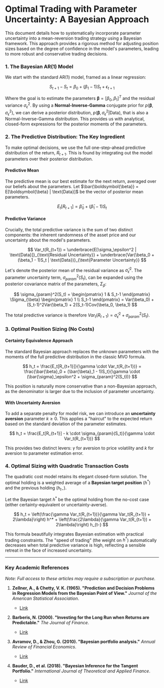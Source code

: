 # Optimal Trading with Parameter Uncertainty: A Bayesian Approach

This document details how to systematically incorporate parameter uncertainty into a mean-reversion trading strategy using a Bayesian framework. This approach provides a rigorous method for adjusting position sizes based on the degree of confidence in the model's parameters, leading to more robust and conservative trading decisions.

### 1. The Bayesian AR(1) Model

We start with the standard AR(1) model, framed as a linear regression:

$$ S_{t+1} - S_t = \beta_0 + (\beta_1 - 1)S_t + \epsilon_{t+1} $$

Where the goal is to estimate the parameters $\boldsymbol{\beta} = [\beta_0, \beta_1]^T$ and the residual variance $\sigma_\epsilon^2$. By using a **Normal-Inverse-Gamma** conjugate prior for $p(\boldsymbol{\beta}, \sigma_\epsilon^2)$, we can derive a posterior distribution, $p(\boldsymbol{\beta}, \sigma_\epsilon^2 | \text{Data})$, that is also a Normal-Inverse-Gamma distribution. This provides us with analytical, closed-form expressions for the posterior moments of the parameters.

### 2. The Predictive Distribution: The Key Ingredient

To make optimal decisions, we use the full one-step-ahead predictive distribution of the return, $R_{t+1}$. This is found by integrating out the model parameters over their posterior distribution.

#### Predictive Mean

The predictive mean is our best estimate for the next return, averaged over our beliefs about the parameters. Let $\bar{\boldsymbol{\beta}} = E[\boldsymbol{\beta} | \text{Data}]$ be the vector of posterior mean parameters.

$$ E_t[R_{t+1}] = \bar{\beta}_0 + (\bar{\beta}_1 - 1)S_t $$

#### Predictive Variance

Crucially, the total predictive variance is the sum of two distinct components: the inherent randomness of the asset price and our uncertainty about the model's parameters.

$$ Var_t(R_{t+1}) = \underbrace{E[\sigma_\epsilon^2 | \text{Data}]}_{\text{Residual Uncertainty}} + \underbrace{Var(\beta_0 + (\beta_1 - 1)S_t | \text{Data})}_{\text{Parameter Uncertainty}} $$

Let's denote the posterior mean of the residual variance as $\bar{\sigma}_\epsilon^2$. The parameter uncertainty term, $\sigma_{param}^2(S_t)$, can be expanded using the posterior covariance matrix of the parameters, $\Sigma_{\beta}$:

$$ \sigma_{param}^2(S_t) = \begin{pmatrix} 1 & S_t-1 \end{pmatrix} \Sigma_{\beta} \begin{pmatrix} 1 \\ S_t-1 \end{pmatrix} = Var(\beta_0) + (S_t-1)^2Var(\beta_1) + 2(S_t-1)Cov(\beta_0, \beta_1) $$

The total predictive variance is therefore $Var_t(R_{t+1}) = \bar{\sigma}_\epsilon^2 + \sigma_{param}^2(S_t)$.

### 3. Optimal Position Sizing (No Costs)

#### Certainty Equivalence Approach

The standard Bayesian approach replaces the unknown parameters with the moments of the full predictive distribution in the classic MVO formula.

$$ h_t = \frac{E_t[R_{t+1}]}{\gamma \cdot Var_t(R_{t+1})} = \frac{\bar{\beta}_0 + (\bar{\beta}_1 - 1)S_t}{\gamma \cdot (\bar{\sigma}_\epsilon^2 + \sigma_{param}^2(S_t))} $$

This position is naturally more conservative than a non-Bayesian approach, as the denominator is larger due to the inclusion of parameter uncertainty.

#### With Uncertainty Aversion

To add a separate penalty for model risk, we can introduce an **uncertainty aversion** parameter $k \ge 0$. This applies a "haircut" to the expected return based on the standard deviation of the parameter estimates.

$$ h_t = \frac{E_t[R_{t+1}] - k \cdot \sigma_{param}(S_t)}{\gamma \cdot Var_t(R_{t+1})} $$

This provides two distinct levers: $\gamma$ for aversion to price volatility and $k$ for aversion to parameter estimation error.

### 4. Optimal Sizing with Quadratic Transaction Costs

The quadratic cost model retains its elegant closed-form solution. The optimal holding is a weighted average of a **Bayesian target position** ($h^*$) and the previous holding ($h_{t-}$).

Let the Bayesian target $h^*$ be the optimal holding from the no-cost case (either certainty-equivalent or uncertainty-averse).

$$ h_t = \left(\frac{\gamma Var_t(R_{t+1})}{\gamma Var_t(R_{t+1}) + 2\lambda}\right) h^* + \left(\frac{2\lambda}{\gamma Var_t(R_{t+1}) + 2\lambda}\right) h_{t-} $$

This formula beautifully integrates Bayesian estimation with practical trading constraints. The "speed of trading" (the weight on $h^*$) automatically decreases when total predictive variance is high, reflecting a sensible retreat in the face of increased uncertainty.

---

### Key Academic References

*Note: Full access to these articles may require a subscription or purchase.*

1.  **Zellner, A., & Chetty, V. K. (1965). "Prediction and Decision Problems in Regression Models from the Bayesian Point of View."** *Journal of the American Statistical Association*.
    - [Link](https://www.jstor.org/stable/2283290)

2.  **Barberis, N. (2000). "Investing for the Long Run when Returns are Predictable."** *The Journal of Finance*.
    - [Link](https://onlinelibrary.wiley.com/doi/abs/10.1111/0022-1082.00202)

3.  **Avramov, D., & Zhou, G. (2010). "Bayesian portfolio analysis."** *Annual Review of Financial Economics*.
    - [Link](https://www.annualreviews.org/doi/abs/10.1146/annurev.financial.012809.103611)

4.  **Bauder, D., et al. (2018). "Bayesian Inference for the Tangent Portfolio."** *International Journal of Theoretical and Applied Finance*.
    - [Link](https://www.worldscientific.com/doi/abs/10.1142/S021902491850059X)
